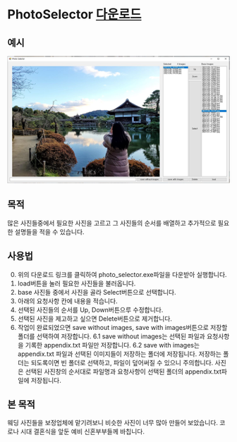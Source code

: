 # PhotoSelector [다운로드](https://github.com/BKLim87/PhotoSelector/blob/da214e71e2053594e8d625b56e7e278283ae5525/photo_selector.exe)
## 예시
![Example Screenshot](./capture.JPG)
## 목적

 많은 사진들중에서 필요한 사진을 고르고 그 사진들의 순서를 배열하고 추가적으로 필요한 설명들을 적을 수 있습니다. 
## 사용법
 0. 위의 다운로드 링크를 클릭하여 photo_selector.exe파일을 다운받아 실행합니다.
 1. load버튼을 눌러 필요한 사진들을 불러옵니다. 
 2. base 사진들 중에서 사진을 골라 Select버튼으로 선택합니다. 
 3. 아래의 요청사항 칸에 내용을 적습니다. 
 4. 선택된 사진들의 순서를 Up, Down버튼으루 수정합니다.
 5. 선택된 사진을 제고하고 싶으면 Delete버튼으로 제거합니다. 
 6. 작업이 완료되었으면 save without images, save with images버튼으로 저장할 폴더를 선택하여 저장합니다.
 6.1 save without images는 선택된 파일과 요청사항을 기록한 appendix.txt 파일만 저장합니다. 
 6.2 save with images는 appendix.txt 파일과 선택된 이미지들이 저장하는 폴더에 저장됩니다. 
 저장하는 폴더는 되도록이면 빈 폴더로 선택하고, 파일이 덮어써질 수 있으니 주의합니다. 
 사진은 선택된 사진창의 순서대로 파일명과 요청사항이 선택된 폴더의 appendix.txt파일에 저장됩니다. 
## 본 목적

 웨딩 사진들을 보정업체에 맡기려보니 비슷한 사진이 너무 많아 만들어 보았습니다. 코로나 시대 결혼식을 앞둔 예비 신혼부부들께 바칩니다.
